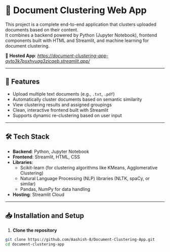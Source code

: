 # 📄 Document Clustering Web App

This project is a complete end-to-end application that clusters uploaded documents based on their content.  
It combines a backend powered by Python (Jupyter Notebook), frontend components built with HTML and Streamlit, and machine learning for document clustering.

🔗 **Hosted App**: *https://document-clustering-app-gvto3k7psxhyuag3zicaeb.streamlit.app/*

---

## 🚀 Features

- Upload multiple text documents (e.g., `.txt`, `.pdf`)
- Automatically cluster documents based on semantic similarity
- View clustering results and assigned groupings
- Clean, interactive frontend built with Streamlit
- Supports dynamic re-clustering based on user input

---

## 🛠 Tech Stack

- **Backend**: Python, Jupyter Notebook
- **Frontend**: Streamlit, HTML, CSS
- **Libraries**:
  - Scikit-learn (for clustering algorithms like KMeans, Agglomerative Clustering)
  - Natural Language Processing (NLP) libraries (NLTK, spaCy, or similar)
  - Pandas, NumPy for data handling
- **Hosting**: Streamlit Cloud

---

## 📥 Installation and Setup

1. **Clone the repository**  
```bash
git clone https://github.com/Aashish-8/Document-Clustering-App.git
cd document-clustering-app
